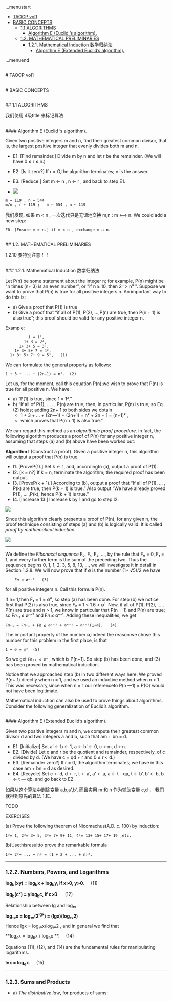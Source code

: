 ...menustart

 - [TAOCP vol1](#ef556f8430878dce1c4748706e6134b4)
 - [BASIC CONCEPTS](#df75a5f0aea7cf7cc075da817b518350)
	 - [1.1 ALGORITHMS](#ea17b4667598db12d332dcfb28af6d6f)
		 - [Algorithm E (Euclid ’s algorithm).](#98230acef1ea79f00d054abf063049b8)
	 - [1.2. MATHEMATICAL PRELIMINARIES](#b0a028097eeef8c671b55c21acb734aa)
		 - [1.2.1. Mathematical Induction 数学归纳法](#c9c5e422aa21b3673c8ea74c36d80e73)
			 - [Algorithm E (Extended Euclid’s algorithm).](#e34888a37bff7ab2db8c92522280445b)

...menuend



<h2 id="ef556f8430878dce1c4748706e6134b4"></h2>
# TAOCP vol1

<h2 id="df75a5f0aea7cf7cc075da817b518350"></h2>
# BASIC CONCEPTS

<h2 id="ea17b4667598db12d332dcfb28af6d6f"></h2>
## 1.1 ALGORITHMS

我们使用 4级title 来标记算法

<h2 id="98230acef1ea79f00d054abf063049b8"></h2>
#### Algorithm E (Euclid ’s algorithm). 

Given two positive integers m and n, find their greatest common divisor, that is, the largest positive integer that evenly divides both m and n.

 - E1. [Find remainder.] Divide m by n and let r be the remainder. (We will have 0 ≤ r ≤ n.)
 - E2. [Is it zero?] If r = O,the algorithm terminates; n is the answer.
 - E3. [Reduce.] Set m ← n , n ← r , and back to step E1.

 - ![](https://raw.githubusercontent.com/mebusy/notes/master/imgs/TAOCP_F1.png)

```
m = 119 , n = 544
m/n , r ← 119 ;   m ← 554 , n ← 119
```

我们发现, 如果 m < n , 一次迭代只是无谓地交换 m,n : m ⟷ n.  We could add a new step:

```
E0. [Ensure m ≥ n.] if m < n , exchange m ⟷ n.
```


<h2 id="b0a028097eeef8c671b55c21acb734aa"></h2>
## 1.2. MATHEMATICAL PRELIMINARIES

1.2.10 要特别注意！！

<h2 id="c9c5e422aa21b3673c8ea74c36d80e73"></h2>
### 1.2.1. Mathematical Induction 数学归纳法

Let P(n) be some statement about the integer n; for example, P(n) might be "n times (n+ 3) is an even number", or "if n ≥ 10, then 2ⁿ > n³ ". Suppose we want to prove that P(n) is true for all positive integers n. An important way to do this is:

 - a) Give a proof that P(1) is true
 - b) Give a proof that “if all of P(1), P(2), ...,P(n) are true, then P(n + 1) is also true”; this proof should be valid for any positive integer n.

Example:

```
		  1 = 1²,
	    1+ 3 = 2², 
	  1+ 3+ 5 = 3², 
	1+ 3+ 5+ 7 = 4²,
  1+ 3+ 5+ 7+ 9 = 5²,	(1)
```

We can formulate the general property as follows:

```
1 + 3 + ... + (2n—1) = n².	(2)
```

Let us, for the moment, call this equation P(n);we wish to prove that P(n) is true for all positive n. We have:

 - a) “P(1) is true, since 1 = 1².”
 - b) “If all of P(1), . . . , P(n) are true, then, in particular, P(n) is true, so Eq. (2) holds; adding 2n+ 1 to both sides we obtain
 	- 1 + 3 + ... + (2n—1) + (2n+1) = n² + 2n + 1 = (n+1)² ,
 	- which proves that P(n + 1) is also true.”

We can regard this method as an *algorithmic proof procedure*. In fact, the following algorithm produces a proof of P(n) for any positive integer n, assuming that steps (a) and (b) above have been worked out:

**Algorithm I** (Construct a proof). Given a positive integer n, this algorithm will output a proof that P(n) is true.

 - I1. [ProveP(1).] Set k ← 1, and, accordingto (a), output a proof of P(1).
 - I2. [k = n?] If k = n, terminate the algorithm; the required proof has been output.
 - I3. [ProveP(k + 1).] According to (b), output a proof that “If all of P(1), ... , P(k) are true, then P(k + 1) is true.” Also output “We have already proved P(1), ... ,P(k); hence P(k + 1) is true.”
 - I4. [Increase 13.] Increase k by 1 and go to step I2.

![](https://raw.githubusercontent.com/mebusy/notes/master/imgs/TAOCP_Algorithm_I.png)

Since this algorithm clearly presents a proof of P(n), for any given n, the proof technique consisting of steps (a) and (b) is logically valid. It is called *proof by mathematical induction*.

![](https://raw.githubusercontent.com/mebusy/notes/master/imgs/TAOCP_F3.png)

---

We define the *Fibonacci sequence* F₀, F₁, F₂, ...,  by the rule that F₀ = 0, F₁ = 1, and every further term is the sum of the preceding two. Thus the sequence begins 0, 1, 1, 2, 3, 5, 8, 13, ..., we will investigate it in detail in Section 1.2.8. We will now prove that if ∅ is the number (1+ √5)/2 we have

```
	F𝑛 ≤ ∅ⁿ⁻¹	(3)
```

for all positive integers n. Call this formula P(n).

If n= 1,then F₁ = 1 = ∅⁰, so step (a) has been done. For step (b) we notice first that P(2) is also true, since F₂ = 1 < 1.6 < ∅¹. Now, if all of P(1), P(2), ... , P(n) are true and n > 1, we know in particular that P(n —1) and P(n) are true; so F𝑛₋₁ ≤ ∅ⁿ⁻² and F𝑛 ≤ ∅ⁿ⁻¹. Adding these inequalities, we get

```
F𝑛₊₁ = F𝑛₋₁ + F𝑛 ≤ ∅ⁿ⁻² + ∅ⁿ⁻¹ = ∅ⁿ⁻²(1+∅).   (4)
```

The important property of the number ∅,indeed the reason we chose this number for this problem in the first place, is that

```
1 + ∅ = ∅ⁿ 	(5)
```

So we get `F𝑛₊₁ ≤ ∅ⁿ` , which is P(n+1). So step (b) has been done, and (3) has been proved by mathematical induction.

Notice that we approached step (b) in two different ways here: We proved P(n+ 1) directly when n = 1, and we used an inductive method when n > 1. This was necessary,since when n = 1 our referenceto P(n —1) = P(O) would not have been legitimate.

Mathematical induction can also be used to prove things about algorithms. Consider the following generalization of Euclid’s algorithm.

<h2 id="e34888a37bff7ab2db8c92522280445b"></h2>
#### Algorithm E (Extended Euclid’s algorithm).

Given two positive integers m and n, we compute their greatest common divisor d and two integers a and b, such that am + bn = d.

 - E1. [Initialize] Set a’ ← b ← 1, a ← b’ ← 0, c ←m, d ←n.
 - E2. [Divide] Let q and r be the quotient and remainder, respectively, of c divided by d. (We have c = qd + r and 0 ≤ r < d.)
 - E3. [Remainder zero?] If r = 0, the algorithm terminates; we have in this case am + bn = d as desired.
 - E4. [Recycle] Set c ← d, d ← r, t ← a’, a’ ← a, a ← t - qa, t ← b’, b’ ← b, b ← t — qb, and go back to E2.

如果从这个算法中删除变量 a,b,a',b', 而且实用 m 和 n 作为辅助变量 c,d ， 我们就得到原先的算法 1.1E.

TODO

EXERCISES 

(a) Prove the following theorem of Nicomachus(A.D. c. 100) by induction:

```
1³= 1, 2³= 3+ 5, 3³= 7+ 9+ 11, 4³= 13+ 15+ 17+ 19 ,etc.
```

(b)Usethisresultto prove the remarkable formula 

```
1³+ 2³+ ... + n³ = (1 + 2 + ... + n)².
```

---

### 1.2.2. Numbers, Powers, and Logarithms


**log<sub>b</sub>(xy) = log<sub>b</sub>x + log<sub>b</sub>y, if x>0, y>0**. &nbsp;&nbsp;&nbsp; (11)


**log<sub>b</sub>(cʸ) = ylog<sub>b</sub>c, if c>0**. &nbsp;&nbsp;&nbsp;  (12)

Relationship between lg and log₁₀ :

**log₁₀x  = log₁₀(2<sup>lgx</sup>) = (lgx)(log₁₀2)**

Hence lgx = log₁₀x/log₁₀2 , and in general we find that

**log<sub>c</sub>x =  log<sub>b</sub>x / log<sub>b</sub>c **. &nbsp;&nbsp;&nbsp;  (14)

Equations (11), (12), and (14) are the fundamental rules for manipulating logarithms.

**lnx = log<sub>e</sub>x**.  &nbsp;&nbsp;&nbsp;  (15)

---

### 1.2.3. Sums and Products

 - a) *The distributive law*, for products of sums:








